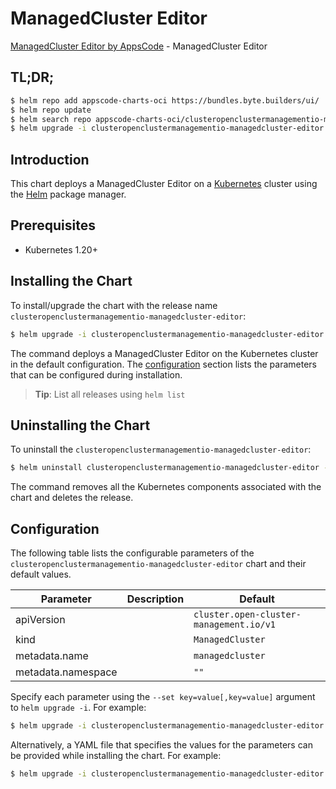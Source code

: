 # ManagedCluster Editor

[ManagedCluster Editor by AppsCode](https://appscode.com) - ManagedCluster Editor

## TL;DR;

```bash
$ helm repo add appscode-charts-oci https://bundles.byte.builders/ui/
$ helm repo update
$ helm search repo appscode-charts-oci/clusteropenclustermanagementio-managedcluster-editor --version=v0.13.0
$ helm upgrade -i clusteropenclustermanagementio-managedcluster-editor appscode-charts-oci/clusteropenclustermanagementio-managedcluster-editor -n default --create-namespace --version=v0.13.0
```

## Introduction

This chart deploys a ManagedCluster Editor on a [Kubernetes](http://kubernetes.io) cluster using the [Helm](https://helm.sh) package manager.

## Prerequisites

- Kubernetes 1.20+

## Installing the Chart

To install/upgrade the chart with the release name `clusteropenclustermanagementio-managedcluster-editor`:

```bash
$ helm upgrade -i clusteropenclustermanagementio-managedcluster-editor appscode-charts-oci/clusteropenclustermanagementio-managedcluster-editor -n default --create-namespace --version=v0.13.0
```

The command deploys a ManagedCluster Editor on the Kubernetes cluster in the default configuration. The [configuration](#configuration) section lists the parameters that can be configured during installation.

> **Tip**: List all releases using `helm list`

## Uninstalling the Chart

To uninstall the `clusteropenclustermanagementio-managedcluster-editor`:

```bash
$ helm uninstall clusteropenclustermanagementio-managedcluster-editor -n default
```

The command removes all the Kubernetes components associated with the chart and deletes the release.

## Configuration

The following table lists the configurable parameters of the `clusteropenclustermanagementio-managedcluster-editor` chart and their default values.

|     Parameter      | Description |                      Default                       |
|--------------------|-------------|----------------------------------------------------|
| apiVersion         |             | <code>cluster.open-cluster-management.io/v1</code> |
| kind               |             | <code>ManagedCluster</code>                        |
| metadata.name      |             | <code>managedcluster</code>                        |
| metadata.namespace |             | <code>""</code>                                    |


Specify each parameter using the `--set key=value[,key=value]` argument to `helm upgrade -i`. For example:

```bash
$ helm upgrade -i clusteropenclustermanagementio-managedcluster-editor appscode-charts-oci/clusteropenclustermanagementio-managedcluster-editor -n default --create-namespace --version=v0.13.0 --set apiVersion=cluster.open-cluster-management.io/v1
```

Alternatively, a YAML file that specifies the values for the parameters can be provided while
installing the chart. For example:

```bash
$ helm upgrade -i clusteropenclustermanagementio-managedcluster-editor appscode-charts-oci/clusteropenclustermanagementio-managedcluster-editor -n default --create-namespace --version=v0.13.0 --values values.yaml
```
